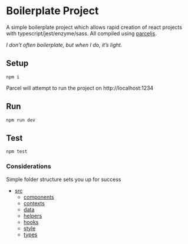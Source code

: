 # Boilerplate Project

A simple boilerplate project which allows rapid creation of react projects with typescript/jest/enzyme/sass. All compiled using [parceljs](https://parceljs.org/).

_I don’t often boilerplate, but when I do, it’s light._

## Setup

`npm i`

Parcel will attempt to run the project on http://localhost:1234

## Run

`npm run dev`

## Test

`npm test`

### Considerations

Simple folder structure sets you up for success

- [src](https://github.com/lanoid/react-typescript-jest/tree/master/src)
    - [components](https://github.com/lanoid/react-typescript-jest/tree/master/src/components)
    - [contexts](https://github.com/lanoid/react-typescript-jest/tree/master/src/contexts)
    - [data](https://github.com/lanoid/react-typescript-jest/tree/master/src/data)
    - [helpers](https://github.com/lanoid/react-typescript-jest/tree/master/src/helpers)
    - [hooks](ttps://github.com/lanoid/react-typescript-jest/tree/master/src/hooks)
    - [style](https://github.com/lanoid/react-typescript-jest/tree/master/src/style)
    - [types](https://github.com/lanoid/react-typescript-jest/tree/master/src/types)